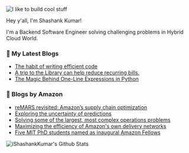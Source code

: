 ![I like to build cool stuff](https://res.cloudinary.com/dt8g3rhcy/image/upload/v1595929574/i_like_to_build_cool_shit._1_nzbwjh.png)

Hey y'all, I'm Shashank Kumar! 

I'm a Backend Software Engineer solving challenging problems in Hybrid Cloud World.

### 📕 My Latest Blogs
<!-- BLOG-POST-LIST:START -->
- [The habit of writing efficient code](https://medium.com/@ishashankkumar/the-habit-of-writing-efficient-code-153b05f04269?source=rss-d24dda280d5f------2)
- [A trip to the Library can help reduce recurring bills.](https://medium.com/swlh/a-trip-to-the-library-can-help-reduce-recurring-bills-23bca495cdf5?source=rss-d24dda280d5f------2)
- [The Magic Behind One-Line Expressions in Python](https://medium.com/swlh/the-magic-behind-one-line-expressions-in-python-816c10180c5c?source=rss-d24dda280d5f------2)
<!-- BLOG-POST-LIST:END -->

### 📕 Blogs by Amazon
<!-- AMAZON-BLOG-POST-LIST:START -->
- [reMARS revisited: Amazon’s supply chain optimization](https://www.amazon.science/latest-news/remars-revisited-amazons-supply-chain-optimization)
- [Exploring the uncertainty of predictions](https://www.amazon.science/latest-news/amazon-scholar-tatevik-sekhposyan-exploring-the-uncertainty-of-predictions)
- [Solving some of the largest, most complex operations problems](https://www.amazon.science/latest-news/solving-some-of-the-largest-most-complex-operations-problems)
- [Maximizing the efficiency of Amazon&#39;s own delivery networks](https://www.amazon.science/blog/maximizing-the-efficiency-of-amazons-own-delivery-networks)
- [Five MIT PhD students named as inaugural Amazon Fellows](https://www.amazon.science/latest-news/five-mit-phd-students-named-as-inaugural-amazon-fellows)
<!-- AMAZON-BLOG-POST-LIST:END -->



<img align="center" alt="iShashankKumar's Github Stats" src="https://github-readme-stats.vercel.app/api?username=ishashankkumar&show_icons=true&hide_border=true" />
